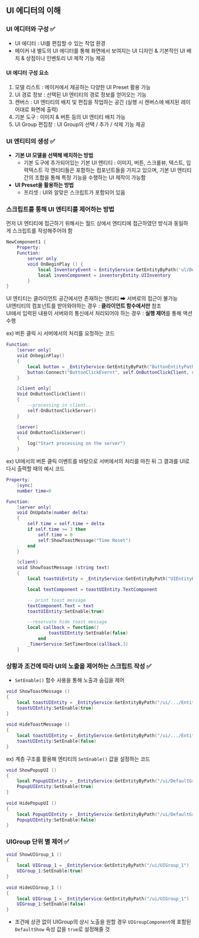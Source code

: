 ## UI 에디터의 이해

### UI 에디터와 구성 ✅
- UI 에디터 : UI를 편집할 수 있는 작업 환경  
- 메이커 내 별도의 UI 에디터를 통해 화면에서 보여지는 UI 디자인 & 기본적인 UI 배치 & 상점이나 인벤토리 UI 제작 기능 제공  

#### UI 에디터 구성 요소
1. 모델 리스트 : 메이커에서 제공하는 다양한 UI Preset 활용 가능
2. UI 경로 정보 : 선택된 UI 엔티티의 경로 정보를 얻어오는 기능
3. 캔버스 : UI 엔티티의 배치 및 편집을 작업하는 공간 (실행 시 캔버스에 배치된 레이어대로 화면에 출력)
4. 기본 도구 : 이미지 & 버튼 등의 UI 엔티티 배치 가능
5. UI Group 편집창 : UI Group의 선택 / 추가 / 삭제 기능 제공

### UI 엔티티의 생성 ✅
- **기본 UI 모델을 선택해 배치하는 방법**
    - 기본 도구에 추가되어있는 기본 UI 엔티티 : 이미지, 버튼, 스크롤뷰, 텍스트, 입력텍스트
    각 엔티티들은 포함하는 컴포넌트들을 가지고 있으며, 기본 UI 엔티티간의 조합을 통해 특정 기능을 수행하는 UI 제작이 가능함  
- **UI Preset을 활용하는 방법**
    - 프리셋 : UI와 알맞은 스크립트가 포함되어 있음  

### 스크립트를 통해 UI 엔티티를 제어하는 방법
먼저 UI 엔티티에 접근하기 위해서는 월드 상에서 엔티티에 접근하였던 방식과 동일하게 스크립트를 작성해주어야 함  
```lua
NewComponent1 {
    Property:
    Function:
        server only
        void OnBeginPlay () {
            local InventoryEvent = EntityService:GetEntityByPath('ul/DefaultGroup/Inventory')
            local invenComponent = inventoryEntity.UIInventory
        }
}
```

UI 엔티티는 클라이언트 공간에서만 존재하는 엔티티 ➡ 서버로의 접근이 불가능  
    UI엔티티의 컴포넌트를 받아와야하는 경우 : **클라이언트 함수에서만** 참조  
    UI에서 입력된 내용이 서버와의 통신에서 처리되어야 하는 경우 : **실행 제어**를 통해 액션 수행  

ex) 버튼 클릭 시 서버에서의 처리를 요청하는 코드  
```lua
Function:
    [server only]
    void OnbeginPlay()
    {
        local button = _EntityService:GetEntityByPath("ButtonEntityPath") 
        button:Connect("ButtonClickEvernt", self.OnButtonClickClient, self)
    }

    [client only] 
    Void OnButtonClickClient()
    {
        --processing in client..
        self:OnButtonClickServer()
    }

    [server] 
    void OnButtonClickServer()
    {
        log("Start processing on the server")
    }
```

ex) UI에서의 버튼 클릭 이벤트를 바탕으로 서버에서의 처리를 마친 뒤 그 결과를 UI로 다시 출력할 때의 예시 코드  
```lua
Property:
    [sync]
    number time=0

Function:
    [server only]
    void OnUpdate(number delta)
    {
        self.time = self.time + delta
        if self.time >= 3 then
            self.time = 0
            self:ShowToastMessage("Time Reset")
        end
    }

    [client] 
    void ShowToastMessage (string text)
    {
        local toastUiEntity = _EntityService:GetEntityByPath("UIEntityPath") 

        local textComponent = toastUIEntity.TextComponent

        -- print toast message
        textComponent.Text = text
        toastUIEntity:SetEnable(true)

        --reservate hide toast message
        local callback = function()
                toastUIEntity:SetEnable(false)
            end
        _TimerService:SetTimerOnce(callback,3)
    }
```

### 상황과 조건에 따라 UI의 노출을 제어하는 스크립트 작성 ✅
- `SetEnable()` 함수 사용을 통해 노출과 숨김을 제어
```lua
void ShowToastMessage ()
{
    local toastUIEntity = _EntityService:GetEntityByPath("/ui/.../EntityPath")
    toastUIEntity:SetEnable(true)
}
 
void HideToastMessage ()
{
    local toastUIEntity = _EntityService:GetEntityByPath("/ui/.../EntityPath")
    toastUIEntity:SetEnable(false)
}
```

ex) 계층 구조를 활용해 엔티티의 `SetEnable()` 값을 설정하는 코드  
```lua
void ShowPopupUI ()
{
    local PopupUIEntity = _EntityService:GetEntityByPath("/ui/DefaultGroup/MODImage_1")
    PopupUIEntity:SetEnable(true)
}
 
void HidePopupUI ()
{
    local PopupUIEntity = _EntityService:GetEntityByPath("/ui/DefaultGroup/MODImage_1")
    PopupUIEntity:SetEnable(false)
}
```

### UIGroup 단위 별 제어 ✅
```lua
void ShowUIGroup_1 ()
{
    local UIGroup_1 = _EntityService:GetEntityByPath("/ui/UIGroup_1")
    UIGroup_1:SetEnable(true)
}
 
void HideUIGroup_1 ()
{
    local UIGroup_1 = _EntityService:GetEntityByPath("/ui/UIGroup_1")
    UIGroup_1:SetEnable(false)
}
```
- 조건에 상관 없이 UIGroup의 상시 노출을 원할 경우 `UIGroupComponent`에 포함된 `DefaultShow` 속성 값을 `true`로 설정해줄 것